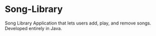 # Song-Library
Song Library Application that lets users add, play, and remove songs. Developed entirely in Java.
